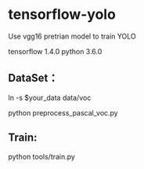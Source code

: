 # tensorflow-yolo

 Use vgg16 pretrian model to train YOLO
 
 tensorflow 1.4.0
 python 3.6.0
 
 ## DataSet：
 
 ln -s $your_data data/voc
 
 python preprocess_pascal_voc.py  
 
 
 ## Train:
 python tools/train.py
